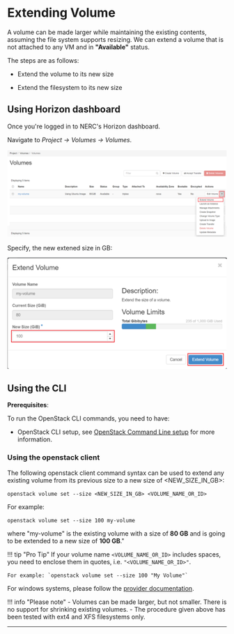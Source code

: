 # Extending Volume

A volume can be made larger while maintaining the existing contents, assuming the
file system supports resizing. We can extend a volume that is not attached to any
VM and in **"Available"** status.

The steps are as follows:

- Extend the volume to its new size

- Extend the filesystem to its new size

## Using Horizon dashboard

Once you're logged in to NERC's Horizon dashboard.

Navigate to *Project -> Volumes -> Volumes*.

![Extending Volume](images/extending_volumes.png)

Specify, the new extened size in GB:

![Volume New Extended Size](images/volume_new_extended_size.png)

## Using the CLI

**Prerequisites**:

To run the OpenStack CLI commands, you need to have:

- OpenStack CLI setup, see [OpenStack Command Line setup](../openstack-cli/openstack-CLI.md#command-line-setup)
  for more information.

### Using the openstack client

The following openstack client command syntax can be used to extend any existing
volume from its previous size to a new size of <NEW_SIZE_IN_GB>:

    openstack volume set --size <NEW_SIZE_IN_GB> <VOLUME_NAME_OR_ID>

For example:

    openstack volume set --size 100 my-volume

where "my-volume" is the existing volume with a size of **80 GB** and is going to
be extended to a new size of **100 GB**."

!!! tip "Pro Tip"
    If your volume name `<VOLUME_NAME_OR_ID>` includes spaces, you need to enclose
    them in quotes, i.e. `"<VOLUME_NAME_OR_ID>"`.

    For example: `openstack volume set --size 100 "My Volume"`

For windows systems, please follow the [provider documentation](https://docs.microsoft.com/en-us/windows-server/storage/disk-management/extend-a-basic-volume).

!!! info "Please note"
    - Volumes can be made larger, but not smaller. There is no support for
    shrinking existing volumes.
    - The procedure given above has been tested with ext4 and XFS filesystems only.

---
